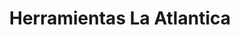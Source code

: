 ---
title: "Herramientas La Atlantica"
url: /san-pedro-sula/herramientas-la-atlantica/
shop: Eisenwaren
---